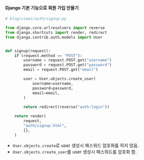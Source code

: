 #### Django 기본 기능으로 회원 가입 만들기

```python
# blog/views/auth/signup.py

from django.core.urlresolvers import reverse
from django.shortcuts import render, redirect
from django.contrib.auth.models import User


def signup(request):
    if (request.method == "POST"):
        username = request.POST.get("username")
        password = request.POST.get("password")
        email = request.POST.get("email")

        user = User.objects.create_user(
            username=username,
            password=password,
            email=email,
        )
        
        return redirect(reverse("auth:login"))

    return render(
        request,
        "auth/signup.html",
        {},
    )
```
- `User.objects.create`로 user 생성시 패스워드 암호화를 하지 않음.
- `User.objects.create_user`롤 user 생성시 패스워드를 암호화 함.
